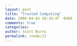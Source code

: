 ```yaml
---
layout: post
title: "Trusted Computing"
date: 2006-04-01 18:10:47 -0400
comments: true
categories: 
author: Scott Burns
permalink: /node/13
---
```


<object width="425" height="350"><param name="movie" value="http://www.youtube.com/v/K1H7omJW4TI"></param><embed src="http://www.youtube.com/v/K1H7omJW4TI" type="application/x-shockwave-flash" width="425" height="350"></embed></object>